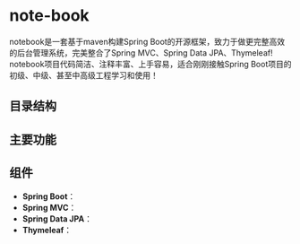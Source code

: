 # note-book
notebook是一套基于maven构建Spring Boot的开源框架，致力于做更完整高效的后台管理系统，完美整合了Spring MVC、Spring Data JPA、Thymeleaf!
notebook项目代码简洁、注释丰富、上手容易，适合刚刚接触Spring Boot项目的初级、中级、甚至中高级工程学习和使用！

## 目录结构


## 主要功能


## 组件
* **Spring Boot**：
* **Spring MVC**：
* **Spring Data JPA**：
* **Thymeleaf**：

